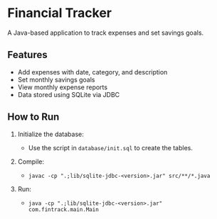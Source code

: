 # Financial Tracker

A Java-based application to track expenses and set savings goals.

## Features
- Add expenses with date, category, and description
- Set monthly savings goals
- View monthly expense reports
- Data stored using SQLite via JDBC

## How to Run
1. Initialize the database:
   - Use the script in `database/init.sql` to create the tables.

2. Compile:
   - `javac -cp ".;lib/sqlite-jdbc-<version>.jar" src/**/*.java`

3. Run:
   - `java -cp ".;lib/sqlite-jdbc-<version>.jar" com.fintrack.main.Main`
